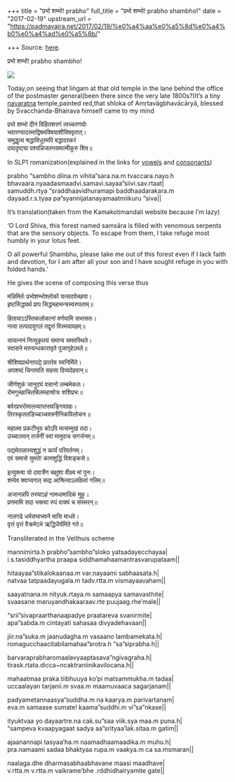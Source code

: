 +++
title = "प्रभो शम्भो! prabho"
full_title = "प्रभो शम्भो! prabho shambho!"
date = "2017-02-19"
upstream_url = "https://padmavajra.net/2017/02/19/%e0%a4%aa%e0%a5%8d%e0%a4%b0%e0%a4%ad%e0%a5%8b/"

+++
Source: [here](https://padmavajra.net/2017/02/19/%e0%a4%aa%e0%a5%8d%e0%a4%b0%e0%a4%ad%e0%a5%8b/).

प्रभो शम्भो! prabho shambho!

[![](https://padmavajrablog.files.wordpress.com/2017/02/img_20170219_1444511.jpg?w=739)](https://padmavajrablog.files.wordpress.com/2017/02/img_20170219_1444511.jpg)



Today,on seeing that liṅgam at that old temple in the lane behind the
office of the postmaster general(been there since the very late
1800s?)It’s a tiny
[navaratna](https://en.wikipedia.org/wiki/Navaratna_(architecture))
temple,painted red,that shloka of Amṛtavāgbhavācāryā, blessed by
Svacchanda-Bhairava himself came to my mind



प्रभो शम्भो दीनं विहितशरणं त्वच्चरणयोः  
भवारण्यादस्माद्विषमविषयाशीविषवृतात्।  
समुद्धृत्य श्रद्धाविधुरमपि बद्धादरकरं  
दयादृष्ट्या पश्यन्निजतनयमात्मीकुरु शिव॥

In SLP1 romanization(explained in the links for
[vowels](https://padmavajrablog.wordpress.com/2016/07/18/slp1-transliteration-scheme-vowels/)
and
[consonants](https://padmavajrablog.wordpress.com/2016/07/18/slp1-transliteration-scheme-consonants/))

prabho “sambho diina.m vihita”sara.na.m tvaccara.nayo.h  
bhavaara.nyaadasmaadvi.samavi.sayaa”siivi.sav.rtaat\|  
samuddh.rtya “sraddhaavidhuramapi baddhaadarakara.m  
dayaad.r.s.tyaa pa”syannijatanayamaatmiikuru “siva\|\|

It’s translation(taken from the Kamakotimandali website because I’m
lazy)

‘O Lord Shiva, this forest named samsāra is filled with venomous
serpents that are the sensory objects. To escape from them, I take
refuge most humbly in your lotus feet.

O all powerful Shambhu, please take me out of this forest even if I lack
faith and devotion, for I am after all your son and I have sought refuge
in you with folded hands.’

He gives the scene of composing this verse thus

मन्निमिर्तः प्रभोशम्भोश्लोको यत्सदयेच्छया।  
इष्टसिद्ध्यर्थ प्राप सिद्धमहामन्त्रस्वरुपताम्॥

हितायाऽऽस्तिकलोकानां वर्णयामि सभासतः।  
नत्वा तत्पादयुगलं तद्वृत्तं विस्मयावहम्॥

सायत्ननं नित्युकृतयं समाप्य समवस्थिते।  
स्वासने मरुयन्धकारावृते पूजागृहेऽमले॥

श्रीशिवप्रार्थनापद्ये प्रातरेव स्वनिर्मिते।  
अपशब्दं चिन्तयति सहसा दिव्यदेहवान्॥

जीर्णशुकं जानुदघं वसानो लम्बमेकतः।  
रोमगुच्छाचितबिलमहाश्रोत्रः शशिप्रभः॥

बर्वरप्रभरोमालव्याप्तसवङ्गिवग्रहः।  
तिरस्कृततडिच्चञ्चक्त्रनीनिकविलोचनः॥

महात्मा प्रकटीभूय कोऽपि मत्सम्मुखं तदा।  
उच्चालयन् तर्जनीं स्वां मामुवाच सगर्जनम्॥

पद्यमेतन्नास्यशुद्धं न कार्यं परिवर्तनम्।  
एवं समासे सुमते! कामशुद्धिं विशङ्कसे॥

इत्युक्त्वा यो दयार्त्रेण चक्षुशा वीक्ष्य मां पुनः।  
शम्पेव क्वाप्यगात् सद्य आश्रित्याऽलक्षितां गतिम्॥

अजानन्नपि तस्याऽहं नामधामादिकं मुहुः।  
प्रणमामि सदा भक्त्या रुपं वाक्यं च संस्मरन्॥

नालगढे धर्मसभाभवने मासि माधवे।  
वृत्तं वृत्तं वैक्रमेऽभे ऋद्धिधैर्यमिते गते॥



Transliterated in the Velthuis scheme

mannimirta.h prabho”sambho”sloko yatsadayecchayaa\|  
i.s.tasiddhyartha praapa siddhamahaamantrasvarupataam\|\|

hitaayaa”stikalokaanaa.m var.nayaami sabhaasata.h\|  
natvaa tatpaadayugala.m tadv.rtta.m vismayaavaham\|\|

saayatnana.m nityuk.rtaya.m samaapya samavasthite\|  
svaasane maruyandhakaaraav.rte puujaag.rhe’male\|\|

“srii”sivapraarthanaapadye praatareva svanirmite\|  
apa”sabda.m cintayati sahasaa divyadehavaan\|\|

jiir.na”suka.m jaanudagha.m vasaano lambamekata.h\|  
romagucchaacitabilamahaa”srotra.h “sa”siprabha.h\|\|

barvaraprabharomaalavyaaptasava”ngivagraha.h\|  
tirask.rtata.dicca\~ncaktraniinikavilocana.h\|\|

mahaatmaa praka.tiibhuuya ko’pi matsammukha.m tadaa\|  
uccaalayan tarjanii.m svaa.m maamuvaaca sagarjanam\|\|

padyametannaasya”suddha.m na kaarya.m parivartanam\|  
eva.m samaase sumate! kaama”suddhi.m vi”sa”nkase\|\|

ityuktvaa yo dayaartre.na cak.su”saa viik.sya maa.m puna.h\|  
“sampeva kvaapyagaat sadya aa”srityaa’lak.sitaa.m gatim\|\|

ajaanannapi tasyaa’ha.m naamadhaamaadika.m muhu.h\|  
pra.namaami sadaa bhaktyaa rupa.m vaakya.m ca sa.msmaran\|\|

naalaga.dhe dharmasabhaabhavane maasi maadhave\|  
v.rtta.m v.rtta.m vaikrame’bhe .rddhidhairyamite gate\|\|




